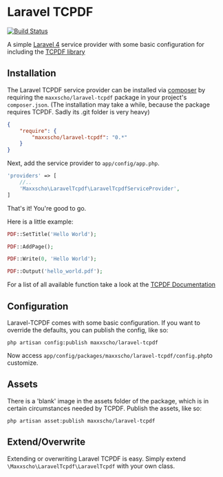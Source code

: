# Laravel TCPDF

[![Build Status](https://travis-ci.org/maxxscho/laravel-tcpdf.png?branch=master)](https://travis-ci.org/maxxscho/laravel-tcpdf)

A simple [Laravel 4](http://www.laravel.com) service provider with some basic configuration for including the [TCPDF library](http://www.tcpdf.org/)

## Installation

The Laravel TCPDF service provider can be installed via [composer](http://getcomposer.org) by requiring the `maxxscho/laravel-tcpdf` package in your project's `composer.json`. (The installation may take a while, because the package requires TCPDF. Sadly its .git folder is very heavy)

```json
{
    "require": {
        "maxxscho/laravel-tcpdf": "0.*"
    }
}
```

Next, add the service provider to `app/config/app.php`.

```php
'providers' => [
    //..
    'Maxxscho\LaravelTcpdf\LaravelTcpdfServiceProvider',
]
```

That's it! You're good to go.

Here is a little example:

```php
PDF::SetTitle('Hello World');

PDF::AddPage();

PDF::Write(0, 'Hello World');

PDF::Output('hello_world.pdf');
```
For a list of all available function take a look at the [TCPDF Documentation](http://www.tcpdf.org/doc/code/classTCPDF.html)

## Configuration

Laravel-TCPDF comes with some basic configuration.
If you want to override the defaults, you can publish the config, like so:

    php artisan config:publish maxxscho/laravel-tcpdf

Now access `app/config/packages/maxxscho/laravel-tcpdf/config.php`to customize.

## Assets

There is a 'blank' image in the assets folder of the package,
which is in certain circumstances needed by TCPDF.
Publish the assets, like so:

    php artisan asset:publish maxxscho/laravel-tcpdf

## Extend/Overwrite

Extending or overwriting Laravel TCPDF is easy. Simply extend `\Maxxscho\LaravelTcpdf\LaravelTcpdf` with your own class.
